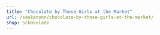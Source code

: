 ```yaml
---
title: "Chocolate by Those Girls at the Market"
url: /saskatoon/chocolate-by-those-girls-at-the-market/
shop: Schokolade
---
```

